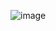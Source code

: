 ![image](https://github.com/Rahul-chaurasiya/Leetcode-Practice-Problem/assets/77222540/ce57ad47-e004-4e4c-af25-0d44baf3e3e2)

